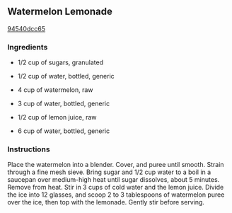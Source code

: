 ## Watermelon Lemonade

[94540dcc65](http://allrecipes.com/recipe/watermelon-lemonade-2/)

### Ingredients

 - 1/2 cup of sugars, granulated

 - 1/2 cup of water, bottled, generic

 - 4 cup of watermelon, raw

 - 3 cup of water, bottled, generic

 - 1/2 cup of lemon juice, raw

 - 6 cup of water, bottled, generic

### Instructions

Place the watermelon into a blender. Cover, and puree until smooth. Strain through a fine mesh sieve. Bring sugar and 1/2 cup water to a boil in a saucepan over medium-high heat until sugar dissolves, about 5 minutes. Remove from heat. Stir in 3 cups of cold water and the lemon juice. Divide the ice into 12 glasses, and scoop 2 to 3 tablespoons of watermelon puree over the ice, then top with the lemonade. Gently stir before serving.